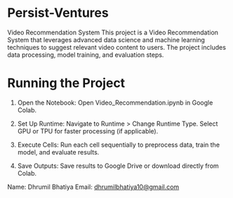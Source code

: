 # Persist-Ventures

Video Recommendation System
This project is a Video Recommendation System that leverages advanced data science and machine learning techniques to suggest relevant video content to users. The project includes data processing, model training, and evaluation steps.

# Running the Project
1. Open the Notebook:
Open Video_Recommendation.ipynb in Google Colab.

2. Set Up Runtime:
Navigate to Runtime > Change Runtime Type.
Select GPU or TPU for faster processing (if applicable).

3. Execute Cells:
Run each cell sequentially to preprocess data, train the model, and evaluate results.

4. Save Outputs:
Save results to Google Drive or download directly from Colab.

Name: Dhrumil Bhatiya
Email: dhrumilbhatiya10@gmail.com
